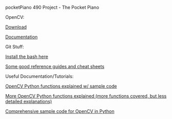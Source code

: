 pocketPiano
490 Project - The Pocket Piano

OpenCV:
<p>
<a href="http://opencv.org/downloads.html">Download</a> </p>

<a href="http://docs.opencv.org/2.4/doc/tutorials/introduction/table_of_content_introduction/table_of_content_introduction.html">Documentation</a>
<p>
Git Stuff:
<p>
<a href="https://git-scm.com/download/win">Install the bash here</a>
<p>
<a href="https://git-scm.com/docs">Some good reference guides and cheat sheets</a>

Useful Documentation/Tutorials:
<p>
<a href="http://docs.opencv.org/trunk/d2/d96/tutorial_py_table_of_contents_imgproc.html">OpenCV Python functions explained w/ sample code </a>
<p>
<a href="http://scipy.github.io/old-wiki/pages/Tentative_NumPy_Tutorial">More OpenCV Python functions explained (more functions covered, but less detailed explanations)</a>
<p>
<a href="http://scipy.github.io/old-wiki/pages/Numpy_Example_List">Comprehensive sample code for OpenCV in Python</a>

